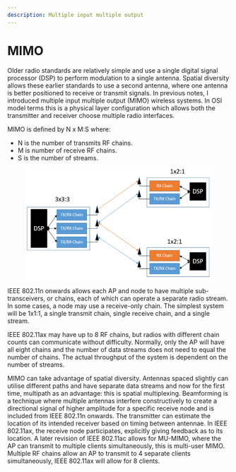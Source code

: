 ```yaml
---
description: Multiple input multiple output
---
```


# MIMO

Older radio standards are relatively simple and use a single digital signal processor (DSP) to perform modulation to a single antenna. Spatial diversity allows these earlier standards to use a second antenna, where one antenna is better positioned to receive or transmit signals. In previous notes, I introduced multiple input multiple output (MIMO) wireless systems. In OSI model terms this is a physical layer configuration which allows both the transmitter and receiver choose multiple radio interfaces.

MIMO is defined by N x M:S where:

* N is the number of transmits RF chains.&#x20;
* M is number of receive RF chains.&#x20;
* S is the number of streams.

<figure><img src="../.gitbook/assets/image (17).png" alt=""><figcaption></figcaption></figure>

IEEE 802.11n onwards allows each AP and node to have multiple sub-transceivers, or chains, each of which can operate a separate radio stream. In some cases, a node may use a receive-only chain. The simplest system will be 1x1:1, a single transmit chain, single receive chain, and a single stream.

IEEE 802.11ax may have up to 8 RF chains, but radios with different chain counts can communicate without difficulty. Normally, only the AP will have all eight chains and the number of data streams does not need to equal the number of chains. The actual throughput of the system is dependent on the number of streams.

MIMO can take advantage of spatial diversity. Antennas spaced slightly can utilise different paths and have separate data streams and now for the first time, multipath as an advantage: this is spatial multiplexing. Beamforming is a technique where multiple antennas interfere constructively to create a directional signal of higher amplitude for a specific receive node and is included from IEEE 802.11n onwards. The transmitter can estimate the location of its intended receiver based on timing between antennae. In IEEE 802.11ax, the receive node participates, explicitly giving feedback as to its location. A later revision of IEEE 802.11ac allows for MU-MIMO, where the AP can transmit to multiple clients simultaneously, this is multi-user MIMO. Multiple RF chains allow an AP to transmit to 4 separate clients simultaneously, IEEE 802.11ax will allow for 8 clients.
